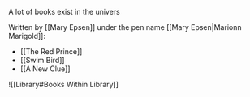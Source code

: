 A lot of books exist in the univers

Written by [[Mary Epsen]] under the pen name [[Mary Epsen|Marionn Marigold]]:
- [[The Red Prince]]
- [[Swim Bird]]
- [[A New Clue]]

![[Library#Books Within Library]]
